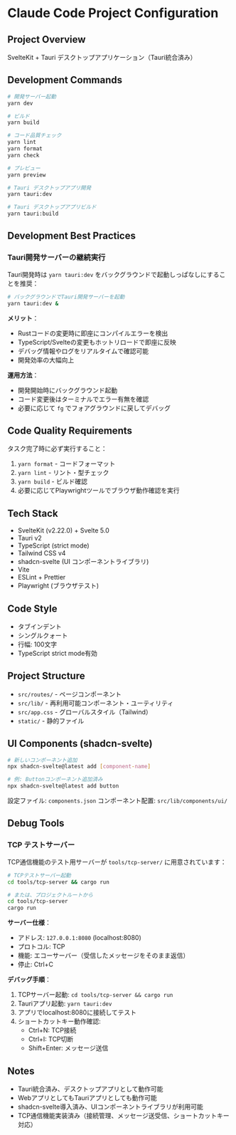 # Claude Code Project Configuration

## Project Overview

SvelteKit + Tauri デスクトップアプリケーション（Tauri統合済み）

## Development Commands

```bash
# 開発サーバー起動
yarn dev

# ビルド
yarn build

# コード品質チェック
yarn lint
yarn format
yarn check

# プレビュー
yarn preview

# Tauri デスクトップアプリ開発
yarn tauri:dev

# Tauri デスクトップアプリビルド
yarn tauri:build
```

## Development Best Practices

### Tauri開発サーバーの継続実行

Tauri開発時は `yarn tauri:dev` をバックグラウンドで起動しっぱなしにすることを推奨：

```bash
# バックグラウンドでTauri開発サーバーを起動
yarn tauri:dev &
```

**メリット**：

- Rustコードの変更時に即座にコンパイルエラーを検出
- TypeScript/Svelteの変更もホットリロードで即座に反映
- デバッグ情報やログをリアルタイムで確認可能
- 開発効率の大幅向上

**運用方法**：

- 開発開始時にバックグラウンド起動
- コード変更後はターミナルでエラー有無を確認
- 必要に応じて `fg` でフォアグラウンドに戻してデバッグ

## Code Quality Requirements

タスク完了時に必ず実行すること：

1. `yarn format` - コードフォーマット
2. `yarn lint` - リント・型チェック
3. `yarn build` - ビルド確認
4. 必要に応じてPlaywrightツールでブラウザ動作確認を実行

## Tech Stack

- SvelteKit (v2.22.0) + Svelte 5.0
- Tauri v2
- TypeScript (strict mode)
- Tailwind CSS v4
- shadcn-svelte (UI コンポーネントライブラリ)
- Vite
- ESLint + Prettier
- Playwright (ブラウザテスト)

## Code Style

- タブインデント
- シングルクォート
- 行幅: 100文字
- TypeScript strict mode有効

## Project Structure

- `src/routes/` - ページコンポーネント
- `src/lib/` - 再利用可能コンポーネント・ユーティリティ
- `src/app.css` - グローバルスタイル（Tailwind）
- `static/` - 静的ファイル

## UI Components (shadcn-svelte)

```bash
# 新しいコンポーネント追加
npx shadcn-svelte@latest add [component-name]

# 例: Buttonコンポーネント追加済み
npx shadcn-svelte@latest add button
```

設定ファイル: `components.json`
コンポーネント配置: `src/lib/components/ui/`

## Debug Tools

### TCP テストサーバー

TCP通信機能のテスト用サーバーが `tools/tcp-server/` に用意されています：

```bash
# TCPテストサーバー起動
cd tools/tcp-server && cargo run

# または、プロジェクトルートから
cd tools/tcp-server
cargo run
```

**サーバー仕様**：
- アドレス: `127.0.0.1:8080` (localhost:8080)
- プロトコル: TCP
- 機能: エコーサーバー（受信したメッセージをそのまま返信）
- 停止: Ctrl+C

**デバッグ手順**：
1. TCPサーバー起動: `cd tools/tcp-server && cargo run`
2. Tauriアプリ起動: `yarn tauri:dev`
3. アプリでlocalhost:8080に接続してテスト
4. ショートカットキー動作確認:
   - Ctrl+N: TCP接続
   - Ctrl+I: TCP切断
   - Shift+Enter: メッセージ送信

## Notes

- Tauri統合済み、デスクトップアプリとして動作可能
- WebアプリとしてもTauriアプリとしても動作可能
- shadcn-svelte導入済み、UIコンポーネントライブラリが利用可能
- TCP通信機能実装済み（接続管理、メッセージ送受信、ショートカットキー対応）

